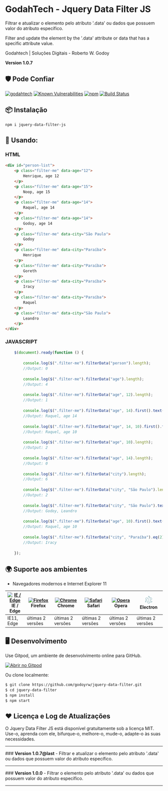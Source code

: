 # GodahTech - Jquery Data Filter JS
<p>Filtrar e atualizar o elemento pelo atributo '.data' ou dados que possuem valor do atributo específico.</p>
<p>Filter and update the element by the '.data' attribute or data that has a specific attribute value.</p>
<p>Godahtech | Soluções Digitais - Roberto W. Godoy</p>
<b>Version 1.0.7</b>

## 🛡 Pode Confiar
[![godahtech](https://img.shields.io/endpoint?url=https%3A%2F%2Fgodahtech.com.br%2Fgodahshield.json%3Furl%3Dhttps%3A%2Fgodahtech.com.br%2F)](http://godahtech.com.br/) [![Known Vulnerabilities](https://snyk.io/test/github/godoyrw/jquery-data-filter/badge.svg?targetFile=package.json)](https://snyk.io/test/github/godoyrw/jquery-data-filter?targetFile=package.json) [![npm](https://img.shields.io/npm/v/jquery-data-filter-js/latest?registry_uri=https%3A%2F%2Fregistry.npmjs.com%2Fjquery-data-filter-js&style=flat-square)](https://www.npmjs.com/package/jquery-data-filter-js) [![Build Status](https://travis-ci.com/godoyrw/jquery-data-filter.svg?branch=master)](https://travis-ci.com/godoyrw/jquery-data-filter) 

## 📦 Instalação

```bash
npm i jquery-data-filter-js
```

## 🔨 Usando:

### HTML
```html
<div id="person-list">
    <p class="filter-me" data-age="12">
        Henrique, age 12
    </p>
    <p class="filter-me" data-age="15">
        Noop, age 15
    </p>
    <p class="filter-me" data-age="14">
        Raquel, age 14
    </p>
    <p class="filter-me" data-age="14">
        Godoy, age 14
    </p>
    <p class="filter-me" data-city="São Paulo">
        Godoy
    </p>
    <p class="filter-me" data-city="Paraíba">
        Henrique
    </p>
    <p class="filter-me" data-city="Paraíba">
        Goreth
    </p>
    <p class="filter-me" data-city="Paraíba">
        Iracy
    </p>
    <p class="filter-me" data-city="Paraíba">
        Raquel
    </p>
    <p class="filter-me" data-city="São Paulo">
        Leandro
    </p>
</div>
```

### JAVASCRIPT
```javascript
    $(document).ready(function () {

        console.log($(".filter-me").filterData("person").length);
        //Output: 0

        console.log($(".filter-me").filterData("age").length);
        //Output: 4

        console.log($(".filter-me").filterData("age", 12).length);
        //Output: 1
        
        console.log($(".filter-me").filterData("age", 14).first().text());
        //Output: Raquel, age 14

        console.log($(".filter-me").filterData("age", 14, 10).first().text("Raquel, age 10").text());
        //Output: Raquel, age 10
        
        console.log($(".filter-me").filterData("age", 10).length);
        //Output: 2
        
        console.log($(".filter-me").filterData("age", 14).length);
        //Output: 0

        console.log($(".filter-me").filterData("city").length);
        //Output: 6

        console.log($(".filter-me").filterData("city", "São Paulo").length);
        //Output: 2

        console.log($(".filter-me").filterData("city", "São Paulo").text());
        //Output: Godoy, Leandro

        console.log($(".filter-me").filterData("age", 10).first().text());
        //Output: Raquel, age 10

        console.log($(".filter-me").filterData("city", "Paraíba").eq(2).text());
        //Output: Iracy

    });
```

## 🌍 Suporte aos ambientes

- Navegadores modernos e Internet Explorer 11

| [<img src="https://raw.githubusercontent.com/alrra/browser-logos/master/src/edge/edge_48x48.png" alt="IE / Edge" width="24px" height="24px" />](http://godban.github.io/browsers-support-badges/)</br>IE / Edge | [<img src="https://raw.githubusercontent.com/alrra/browser-logos/master/src/firefox/firefox_48x48.png" alt="Firefox" width="24px" height="24px" />](http://godban.github.io/browsers-support-badges/)</br>Firefox | [<img src="https://raw.githubusercontent.com/alrra/browser-logos/master/src/chrome/chrome_48x48.png" alt="Chrome" width="24px" height="24px" />](http://godban.github.io/browsers-support-badges/)</br>Chrome | [<img src="https://raw.githubusercontent.com/alrra/browser-logos/master/src/safari/safari_48x48.png" alt="Safari" width="24px" height="24px" />](http://godban.github.io/browsers-support-badges/)</br>Safari | [<img src="https://raw.githubusercontent.com/alrra/browser-logos/master/src/opera/opera_48x48.png" alt="Opera" width="24px" height="24px" />](http://godban.github.io/browsers-support-badges/)</br>Opera | [<img src="https://raw.githubusercontent.com/alrra/browser-logos/master/src/electron/electron_48x48.png" alt="Electron" width="24px" height="24px" />](http://godban.github.io/browsers-support-badges/)</br>Electron |
| --- | --- | --- | --- | --- | --- |
| IE11, Edge | últimas 2 versões | últimas 2 versões | últimas 2 versões | últimas 2 versões | últimas 2 versões |

## 🖥 Desenvolvimento

Use Gitpod, um ambiente de desenvolvimento online para GitHub.

[![Abrir no Gitpod](https://gitpod.io/button/open-in-gitpod.svg)](https://gitpod.io/#https://github.com/godoyrw/jquery-data-filter)

Ou clone localmente:

```bash
$ git clone https://github.com/godoyrw/jquery-data-filter.git
$ cd jquery-data-filter
$ npm install
$ npm start
```
## ❤️ Licença e Log de Atualizações
O Jquery Data Filter JS está disponível gratuitamente sob a licença MIT.<br/> Use-o, aprenda com ele, bifurque-o, melhore-o, mude-o, adapte-o às suas necessidades.
<hr/>
### <b>Version 1.0.7@last</b> - Filtrar e atualizar o elemento pelo atributo '.data' ou dados que possuem valor do atributo específico.
<hr/>
### <b>Version 1.0.0</b> - Filtrar o elemento pelo atributo '.data' ou dados que possuem valor do atributo específico.
<hr/>